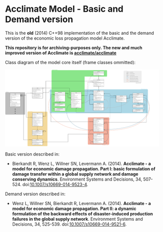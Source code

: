 # Acclimate Model - Basic and Demand version

This is the **old** (2014) C++98 implementation of the basic and the demand version of the economic loss propagation model Acclimate.

**This repository is for archiving-purposes only. The new and much improved version of Acclimate is [acclimate/acclimate](https://github.com/acclimate/acclimate)**

Class diagram of the model core itself (frame classes ommitted):

![](./figures/class_diagram.png)

Basic version described in:

- Bierkandt R, Wenz L, Willner SN, Levermann A. (2014).
  **Acclimate - a model for economic damage propagation. Part I: basic
  formulation of damage transfer within a global supply network and
  damage conserving dynamics**.
  Environment Systems and Decisions, 34, 507-524.
  doi:[10.1007/s10669-014-9523-4](http://dx.doi.org/10.1007/s10669-014-9523-4).

Demand version described in:

- Wenz L, Willner SN, Bierkandt R, Levermann A. (2014).
  **Acclimate - a model for economic damage propagation. Part II: a
  dynamic formulation of the backward effects of disaster-induced
  production failures in the global supply network**.
  Environment Systems and Decisions, 34, 525-539.
  doi:[10.1007/s10669-014-9521-6](http://dx.doi.org/10.1007/s10669-014-9521-6).
